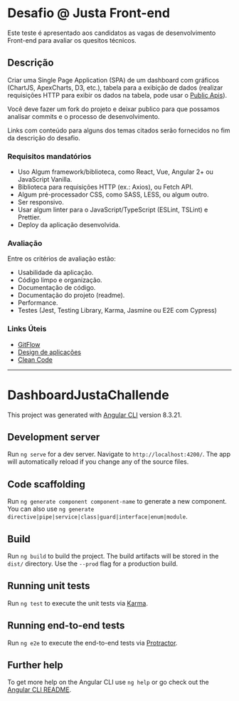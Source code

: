 # Desafio @ Justa Front-end

Este teste é apresentado aos candidatos as vagas de desenvolvimento Front-end para avaliar os quesitos técnicos.

## Descrição

Criar uma Single Page Application (SPA) de um dashboard com gráficos (ChartJS, ApexCharts, D3, etc.), tabela para a exibição de dados (realizar requisições HTTP para exibir os dados na tabela, pode usar o [Public Apis](https://github.com/public-apis/public-apis)).

Você deve fazer um fork do projeto e deixar publico para que possamos analisar commits e o processo de desenvolvimento.

Links com conteúdo para alguns dos temas citados serão fornecidos no fim da descrição do desafio.

### Requisitos mandatórios

- Uso Algum framework/biblioteca, como React, Vue, Angular 2+ ou JavaScript Vanilla.
- Biblioteca para requisições HTTP (ex.: Axios), ou Fetch API.
- Algum pré-processador CSS, como SASS, LESS, ou algum outro.
- Ser responsivo.
- Usar algum linter para o JavaScript/TypeScript (ESLint, TSLint) e Prettier.
- Deploy da aplicação desenvolvida.

### Avaliação

Entre os critérios de avaliação estão:

- Usabilidade da aplicação.
- Código limpo e organização.
- Documentação de código.
- Documentação do projeto (readme).
- Performance.
- Testes (Jest, Testing Library, Karma, Jasmine ou E2E com Cypress)

### Links Úteis

- [GitFlow](https://medium.com/trainingcenter/utilizando-o-fluxo-git-flow-e63d5e0d5e04)
- [Design de aplicações](https://material.io/design/)
- [Clean Code](https://simpleprogrammer.com/clean-code-principles-better-programmer/)

-----

# DashboardJustaChallende

This project was generated with [Angular CLI](https://github.com/angular/angular-cli) version 8.3.21.

## Development server

Run `ng serve` for a dev server. Navigate to `http://localhost:4200/`. The app will automatically reload if you change any of the source files.

## Code scaffolding

Run `ng generate component component-name` to generate a new component. You can also use `ng generate directive|pipe|service|class|guard|interface|enum|module`.

## Build

Run `ng build` to build the project. The build artifacts will be stored in the `dist/` directory. Use the `--prod` flag for a production build.

## Running unit tests

Run `ng test` to execute the unit tests via [Karma](https://karma-runner.github.io).

## Running end-to-end tests

Run `ng e2e` to execute the end-to-end tests via [Protractor](http://www.protractortest.org/).

## Further help

To get more help on the Angular CLI use `ng help` or go check out the [Angular CLI README](https://github.com/angular/angular-cli/blob/master/README.md).
